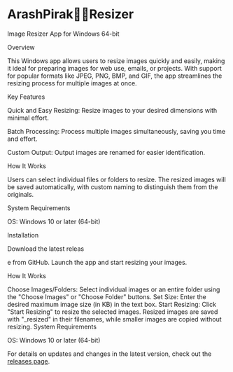 # ArashPirak👨‍💻Resizer

Image Resizer App for Windows 64-bit

Overview

This Windows app allows users to resize images quickly and easily, making it ideal for preparing images for web use, emails, or projects. With support for popular formats like JPEG, PNG, BMP, and GIF, the app streamlines the resizing process for multiple images at once.

Key Features

Quick and Easy Resizing: Resize images to your desired dimensions with minimal effort.

Batch Processing: Process multiple images simultaneously, saving you time and effort.

Custom Output: Output images are renamed for easier identification.

How It Works

Users can select individual files or folders to resize. The resized images will be saved automatically, with custom naming to distinguish them from the originals.

System Requirements

OS: Windows 10 or later (64-bit)

Installation

Download the latest releas

e from GitHub.
Launch the app and start resizing your images.

How It Works

Choose Images/Folders: Select individual images or an entire folder using the "Choose Images" or "Choose Folder" buttons.
Set Size: Enter the desired maximum image size (in KB) in the text box.
Start Resizing: Click "Start Resizing" to resize the selected images. Resized images are saved with "_resized" in their filenames, while smaller images are copied without resizing.
System Requirements

OS: Windows 10 or later (64-bit)

For details on updates and changes in the latest version, check out the [releases page](https://github.com/yourusername/repository/releases).

